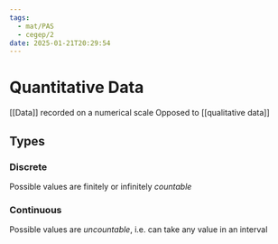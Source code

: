 ```yaml
---
tags:
  - mat/PAS
  - cegep/2
date: 2025-01-21T20:29:54
---
```


# Quantitative Data

[[Data]] recorded on a numerical scale
Opposed to [[qualitative data]]

## Types

### Discrete

Possible values are finitely or infinitely *countable*

### Continuous

Possible values are *uncountable*, i.e. can take any value in an interval

